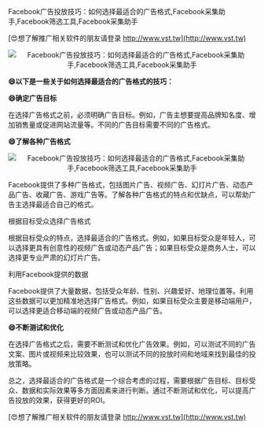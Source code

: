 Facebook广告投放技巧：如何选择最适合的广告格式,Facebook采集助手,Facebook筛选工具,Facebook采集助手

[😍想了解推广相关软件的朋友请登录 http://www.vst.tw](http://www.vst.tw)

 <center><img src="https://vst.tw/MP4/tuiguang/png/4.png" alt="Facebook广告投放技巧：如何选择最适合的广告格式,Facebook采集助手,Facebook筛选工具,Facebook采集助手"></center>

**😄以下是一些关于如何选择最适合的广告格式的技巧：**

**😄确定广告目标**

在选择广告格式之前，必须明确广告目标。例如，广告主想要提高品牌知名度、增加销售量或促进网站流量等。不同的广告目标需要不同的广告格式。

**😄了解各种广告格式**

 <center><img src="https://vst.tw/MP4/tuiguang/png/7.png" alt="Facebook广告投放技巧：如何选择最适合的广告格式,Facebook采集助手,Facebook筛选工具,Facebook采集助手"></center>

Facebook提供了多种广告格式，包括图片广告、视频广告、幻灯片广告、动态产品广告、收藏广告、游戏广告等。了解各种广告格式的特点和优缺点，可以帮助广告主选择最适合自己的格式。

根据目标受众选择广告格式

根据目标受众的特点，选择最适合的广告格式。例如，如果目标受众是年轻人，可以选择更具有创意性的视频广告或动态产品广告；如果目标受众是商务人士，可以选择更专业严肃的幻灯片广告。

利用Facebook提供的数据

Facebook提供了大量数据，包括受众年龄、性别、兴趣爱好、地理位置等。利用这些数据可以更加精准地选择广告格式。例如，如果目标受众主要是移动端用户，可以选择更适合移动端的视频广告或动态产品广告。

**😄不断测试和优化**

在选择广告格式之后，需要不断测试和优化广告效果。例如，可以测试不同的广告文案、图片或视频来比较效果，也可以测试不同的投放时间和地域来找到最佳的投放策略。

总之，选择最适合的广告格式是一个综合考虑的过程，需要根据广告目标、目标受众、数据和实际效果等多方面因素来进行判断。通过不断测试和优化，可以提高广告投放的效果，获得更好的ROI。

[😍想了解推广相关软件的朋友请登录 http://www.vst.tw](http://www.vst.tw)



